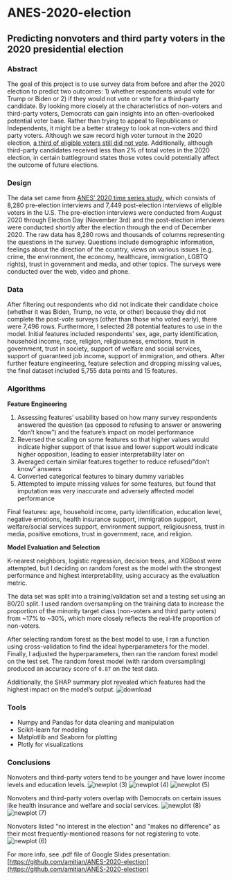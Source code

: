 # ANES-2020-election
## Predicting nonvoters and third party voters in the 2020 presidential election

### Abstract

The goal of this project is to use survey data from before and after the 2020 election to predict two outcomes: 1) whether respondents would vote for Trump or Biden or 2) if they would not vote or vote for a third-party candidate. By looking more closely at the characteristics of non-voters and third-party voters, Democrats can gain insights into an often-overlooked potential voter base. Rather than trying to appeal to Republicans or Independents, it might be a better strategy to look at non-voters and third party voters. Although we saw record high voter turnout in the 2020 election, [a third of eligible voters still did not vote](https://www.pewresearch.org/fact-tank/2021/01/28/turnout-soared-in-2020-as-nearly-two-thirds-of-eligible-u-s-voters-cast-ballots-for-president/). Additionally, although third-party candidates received less than 2% of total votes in the 2020 election, in certain battleground states those votes could potentially affect the outcome of future elections.

### Design

The data set came from [ANES’ 2020 time series study](https://electionstudies.org/data-center/2020-time-series-study/), which consists of 8,280 pre-election interviews and 7,449 post-election interviews of eligible voters in the U.S. The pre-election interviews were conducted from August 2020 through Election Day (November 3rd) and the post-election interviews were conducted shortly after the election through the end of December 2020. The raw data has 8,280 rows and thousands of columns representing the questions in the survey. Questions include demographic information, feelings about the direction of the country, views on various issues (e.g. crime, the environment, the economy, healthcare, immigration, LGBTQ rights), trust in government and media, and other topics. The surveys were conducted over the web, video and phone.

### Data

After filtering out respondents who did not indicate their candidate choice (whether it was Biden, Trump, no vote, or other) because they did not complete the post-vote surveys (other than those who voted early), there were 7,496 rows. Furthermore, I selected 28 potential features to use in the model. Initial features included respondents’ sex, age, party identification, household income, race, religion, religiousness, emotions, trust in government, trust in society, support of welfare and social services, support of guaranteed job income, support of immigration, and others. After further feature engineering, feature selection and dropping missing values, the final dataset included 5,755 data points and 15 features.

### Algorithms

**Feature Engineering**

1. Assessing features’ usability based on how many survey respondents answered the question (as opposed to refusing to answer or answering “don’t know”) and the feature’s impact on model performance
2. Reversed the scaling on some features so that higher values would indicate higher support of that issue and lower support would indicate higher opposition, leading to easier interpretability later on
3. Averaged certain similar features together to reduce refused/”don’t know” answers
4. Converted categorical features to binary dummy variables
5. Attempted to impute missing values for some features, but found that imputation was very inaccurate and adversely affected model performance

Final features: age, household income, party identification, education level, negative emotions, health insurance support, immigration support, welfare/social services support, environment support, religiousness, trust in media, positive emotions, trust in government, race, and religion.

**Model Evaluation and Selection**

K-nearest neighbors, logistic regression, decision trees, and XGBoost were attempted, but I deciding on random forest as the model with the strongest performance and highest interpretability, using accuracy as the evaluation metric.

The data set was split into a training/validation set and a testing set using an 80/20 split. I used random oversampling on the training data to increase the proportion of the minority target class (non-voters and third party voters) from ~17% to ~30%, which more closely reflects the real-life proportion of non-voters.

After selecting random forest as the best model to use, I ran a function using cross-validation to find the ideal hyperparameters for the model. Finally, I adjusted the hyperparameters, then ran the random forest model on the test set. The random forest model (with random oversampling) produced an accuracy score of `0.87` on the test data.

Additionally, the SHAP summary plot revealed which features had the highest impact on the model’s output.
![download](https://user-images.githubusercontent.com/81931093/151100178-809d23e3-a613-4c07-9c93-729fa6dd4753.png)


### Tools

- Numpy and Pandas for data cleaning and manipulation
- Scikit-learn for modeling
- Matplotlib and Seaborn for plotting
- Plotly for visualizations

### Conclusions
Nonvoters and third-party voters tend to be younger and have lower income levels and education levels. 
![newplot (3)](https://user-images.githubusercontent.com/81931093/155865729-7f0af5de-a11f-4e73-b0e6-09f29aa6b49c.png)
![newplot (4)](https://user-images.githubusercontent.com/81931093/155865734-fcdb3f69-3a4c-405e-a80e-7778290c4726.png)
![newplot (5)](https://user-images.githubusercontent.com/81931093/155865735-bdac2f69-3425-4859-85d5-b8fe91c84809.png)

Nonvoters and third-party voters overlap with Democrats on certain issues like health insurance and welfare and social services.
![newplot (8)](https://user-images.githubusercontent.com/81931093/155865783-e6c2eca9-0210-4e28-a83d-2246bb390e3b.png)
![newplot (7)](https://user-images.githubusercontent.com/81931093/155865788-a7d9ccae-0b98-48d8-a685-d0346061a367.png)

Nonvoters listed "no interest in the election" and "makes no difference" as their most frequently-mentioned reasons for not registering to vote.
![newplot (6)](https://user-images.githubusercontent.com/81931093/155865737-98cef881-d91b-4686-9de3-6967f7f499f2.png)

For more info, see .pdf file of Google Slides presentation: [https://github.com/amitian/ANES-2020-election](https://github.com/amitian/ANES-2020-election)


